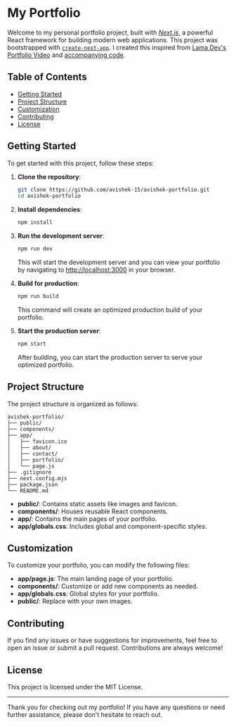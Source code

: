 # My Portfolio

Welcome to my personal portfolio project, built with [_Next.js_](https://nextjs.org/), a powerful React framework for building modern web applications. This project was bootstrapped with [`create-next-app`](https://github.com/vercel/next.js/tree/canary/packages/create-next-app). I created this inspired from [Lama Dev's Portfolio Video](https://www.youtube.com/watch?v=DJaZUFK8Kv4&t=5303s&ab_channel=LamaDev) and [accompanying code](https://github.com/safak/next-animated-portfolio/).

## Table of Contents

- [Getting Started](#getting-started)
- [Project Structure](#project-structure)
- [Customization](#customization)
- [Contributing](#contributing)
- [License](#license)

## Getting Started

To get started with this project, follow these steps:

1. **Clone the repository**:

   ```bash
   git clone https://github.com/avishek-15/avishek-portfolio.git
   cd avishek-portfolio
   ```

2. **Install dependencies**:

   ```bash
   npm install
   ```

3. **Run the development server**:

   ```bash
   npm run dev
   ```

   This will start the development server and you can view your portfolio by navigating to [http://localhost:3000](http://localhost:3000) in your browser.

4. **Build for production**:

   ```bash
   npm run build
   ```

   This command will create an optimized production build of your portfolio.

5. **Start the production server**:

   ```bash
   npm start
   ```

   After building, you can start the production server to serve your optimized portfolio.

## Project Structure

The project structure is organized as follows:

```
avishek-portfolio/
├── public/
├── components/
├── app/
│   ├── favicon.ico
│   ├── about/
│   ├── contact/
│   ├── portfolio/
│   └── page.js
├── .gitignore
├── next.config.mjs
├── package.json
└── README.md
```

- **public/**: Contains static assets like images and favicon.
- **components/**: Houses reusable React components.
- **app/**: Contains the main pages of your portfolio.
- **app/globals.css**: Includes global and component-specific styles.

## Customization

To customize your portfolio, you can modify the following files:

- **app/page.js**: The main landing page of your portfolio.
- **components/**: Customize or add new components as needed.
- **app/globals.css**: Global styles for your portfolio.
- **public/**: Replace with your own images.

## Contributing

If you find any issues or have suggestions for improvements, feel free to open an issue or submit a pull request. Contributions are always welcome!

## License

This project is licensed under the MIT License.

---

Thank you for checking out my portfolio! If you have any questions or need further assistance, please don't hesitate to reach out.
